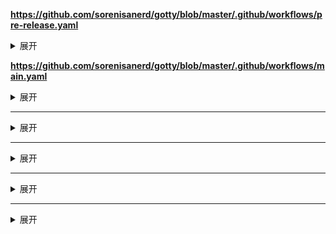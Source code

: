 
**https://github.com/sorenisanerd/gotty/blob/master/.github/workflows/pre-release.yaml**
<details><summary>展开</summary><pre><code>

``` yaml
  
---
name: "pre-release"

on:
  push:
    branches:
      - "master"


jobs:
  pre-release:
    name: "Pre Release"
    runs-on: "ubuntu-latest"

    steps:
    - uses: actions/checkout@v2
      with:
        fetch-depth: 0

    - name: Set up Go
      uses: actions/setup-go@v2
      with:
        go-version: 1.16


    - name: "Build & test"
      run: "make tools release-artifacts"

    - uses: "marvinpinto/action-automatic-releases@latest"
      with:
        repo_token: "${{ secrets.GITHUB_TOKEN }}"
        automatic_release_tag: "latest"
        prerelease: true
        title: "Development Build"
        files: |
          LICENSE
          builds/dist/*
```
</code></pre></details>
----


**https://github.com/sorenisanerd/gotty/blob/master/.github/workflows/main.yaml**
<details><summary>展开</summary><pre><code>

``` yaml
name: Go

on:
  - push

jobs:

  build:
    runs-on: ubuntu-latest
    steps:
    - uses: actions/checkout@v2
      with:
        fetch-depth: 0

    - name: Set up Go
      uses: actions/setup-go@v2
      with:
        go-version: 1.16

    - name: Test
      run: make test

    - name: Build
      run: make tools cross_compile
```
</code></pre></details>
----

****
<details><summary>展开</summary><pre><code>

``` yaml

```
</code></pre></details>
----

****
<details><summary>展开</summary><pre><code>

``` yaml

```
</code></pre></details>
----

****
<details><summary>展开</summary><pre><code>

``` yaml

```
</code></pre></details>
----

****
<details><summary>展开</summary><pre><code>

``` yaml

```
</code></pre></details>
----
